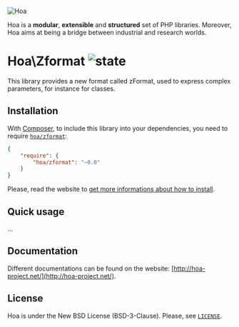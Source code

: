![Hoa](http://static.hoa-project.net/Image/Hoa_small.png)

Hoa is a **modular**, **extensible** and **structured** set of PHP libraries.
Moreover, Hoa aims at being a bridge between industrial and research worlds.

# Hoa\Zformat ![state](http://central.hoa-project.net/State/Zformat)

This library provides a new format called zFormat, used to express complex
parameters, for instance for classes.

## Installation

With [Composer](http://getcomposer.org/), to include this library into your
dependencies, you need to require
[`hoa/zformat`](https://packagist.org/packages/hoa/zformat):

```json
{
    "require": {
        "hoa/zformat": "~0.0"
    }
}
```

Please, read the website to [get more informations about how to
install](http://hoa-project.net/Source.html).

## Quick usage

…

## Documentation

Different documentations can be found on the website:
[http://hoa-project.net/](http://hoa-project.net/).

## License

Hoa is under the New BSD License (BSD-3-Clause). Please, see
[`LICENSE`](http://hoa-project.net/LICENSE).
